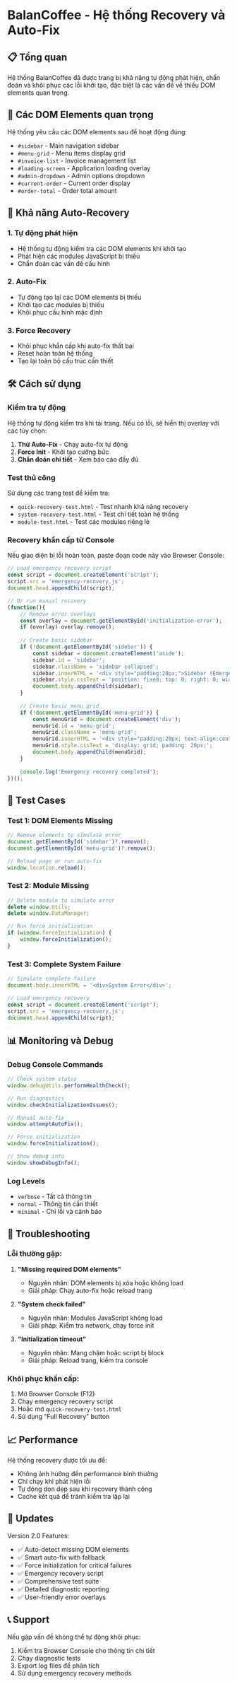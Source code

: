 # BalanCoffee - Hệ thống Recovery và Auto-Fix

## 📋 Tổng quan

Hệ thống BalanCoffee đã được trang bị khả năng tự động phát hiện, chẩn đoán và khôi phục các lỗi khởi tạo, đặc biệt là các vấn đề về thiếu DOM elements quan trọng.

## 🔧 Các DOM Elements quan trọng

Hệ thống yêu cầu các DOM elements sau để hoạt động đúng:

- `#sidebar` - Main navigation sidebar
- `#menu-grid` - Menu items display grid  
- `#invoice-list` - Invoice management list
- `#loading-screen` - Application loading overlay
- `#admin-dropdown` - Admin options dropdown
- `#current-order` - Current order display
- `#order-total` - Order total amount

## 🚀 Khả năng Auto-Recovery

### 1. Tự động phát hiện
- Hệ thống tự động kiểm tra các DOM elements khi khởi tạo
- Phát hiện các modules JavaScript bị thiếu
- Chẩn đoán các vấn đề cấu hình

### 2. Auto-Fix
- Tự động tạo lại các DOM elements bị thiếu
- Khởi tạo các modules bị thiếu
- Khôi phục cấu hình mặc định

### 3. Force Recovery
- Khôi phục khẩn cấp khi auto-fix thất bại
- Reset hoàn toàn hệ thống
- Tạo lại toàn bộ cấu trúc cần thiết

## 🛠️ Cách sử dụng

### Kiểm tra tự động
Hệ thống tự động kiểm tra khi tải trang. Nếu có lỗi, sẽ hiển thị overlay với các tùy chọn:

1. **Thử Auto-Fix** - Chạy auto-fix tự động
2. **Force Init** - Khởi tạo cưỡng bức
3. **Chẩn đoán chi tiết** - Xem báo cáo đầy đủ

### Test thủ công
Sử dụng các trang test để kiểm tra:

- `quick-recovery-test.html` - Test nhanh khả năng recovery
- `system-recovery-test.html` - Test chi tiết toàn hệ thống
- `module-test.html` - Test các modules riêng lẻ

### Recovery khẩn cấp từ Console
Nếu giao diện bị lỗi hoàn toàn, paste đoạn code này vào Browser Console:

```javascript
// Load emergency recovery script
const script = document.createElement('script');
script.src = 'emergency-recovery.js';
document.head.appendChild(script);

// Or run manual recovery
(function(){
    // Remove error overlays
    const overlay = document.getElementById('initialization-error');
    if (overlay) overlay.remove();
    
    // Create basic sidebar
    if (!document.getElementById('sidebar')) {
        const sidebar = document.createElement('aside');
        sidebar.id = 'sidebar';
        sidebar.className = 'sidebar collapsed';
        sidebar.innerHTML = '<div style="padding:20px;">Sidebar (Emergency)</div>';
        sidebar.style.cssText = 'position: fixed; top: 0; right: 0; width: 400px; height: 100vh; background: #fff; border-left: 1px solid #ddd; z-index: 1000; transform: translateX(100%);';
        document.body.appendChild(sidebar);
    }
    
    // Create basic menu grid
    if (!document.getElementById('menu-grid')) {
        const menuGrid = document.createElement('div');
        menuGrid.id = 'menu-grid';
        menuGrid.className = 'menu-grid';
        menuGrid.innerHTML = '<div style="padding:20px; text-align:center;">Menu Grid (Emergency)</div>';
        menuGrid.style.cssText = 'display: grid; padding: 20px;';
        document.body.appendChild(menuGrid);
    }
    
    console.log('Emergency recovery completed');
})();
```

## 🎯 Test Cases

### Test 1: DOM Elements Missing
```javascript
// Remove elements to simulate error
document.getElementById('sidebar')?.remove();
document.getElementById('menu-grid')?.remove();

// Reload page or run auto-fix
window.location.reload();
```

### Test 2: Module Missing
```javascript
// Delete module to simulate error
delete window.Utils;
delete window.DataManager;

// Run force initialization
if (window.forceInitialization) {
    window.forceInitialization();
}
```

### Test 3: Complete System Failure
```javascript
// Simulate complete failure
document.body.innerHTML = '<div>System Error</div>';

// Load emergency recovery
const script = document.createElement('script');
script.src = 'emergency-recovery.js';
document.head.appendChild(script);
```

## 📊 Monitoring và Debug

### Debug Console Commands
```javascript
// Check system status
window.debugUtils.performHealthCheck();

// Run diagnostics
window.checkInitializationIssues();

// Manual auto-fix
window.attemptAutoFix();

// Force initialization
window.forceInitialization();

// Show debug info
window.showDebugInfo();
```

### Log Levels
- `verbose` - Tất cả thông tin
- `normal` - Thông tin cần thiết
- `minimal` - Chỉ lỗi và cảnh báo

## 🚨 Troubleshooting

### Lỗi thường gặp:

1. **"Missing required DOM elements"**
   - Nguyên nhân: DOM elements bị xóa hoặc không load
   - Giải pháp: Chạy auto-fix hoặc reload trang

2. **"System check failed"**  
   - Nguyên nhân: Modules JavaScript không load
   - Giải pháp: Kiểm tra network, chạy force init

3. **"Initialization timeout"**
   - Nguyên nhân: Mạng chậm hoặc script bị block
   - Giải pháp: Reload trang, kiểm tra console

### Khôi phục khẩn cấp:
1. Mở Browser Console (F12)
2. Chạy emergency recovery script
3. Hoặc mở `quick-recovery-test.html`
4. Sử dụng "Full Recovery" button

## 📈 Performance

Hệ thống recovery được tối ưu để:
- Không ảnh hưởng đến performance bình thường
- Chỉ chạy khi phát hiện lỗi
- Tự động dọn dẹp sau khi recovery thành công
- Cache kết quả để tránh kiểm tra lặp lại

## 🔄 Updates

Version 2.0 Features:
- ✅ Auto-detect missing DOM elements
- ✅ Smart auto-fix with fallback
- ✅ Force initialization for critical failures  
- ✅ Emergency recovery script
- ✅ Comprehensive test suite
- ✅ Detailed diagnostic reporting
- ✅ User-friendly error overlays

## 📞 Support

Nếu gặp vấn đề không thể tự động khôi phục:
1. Kiểm tra Browser Console cho thông tin chi tiết
2. Chạy diagnostic tests
3. Export log files để phân tích
4. Sử dụng emergency recovery methods
